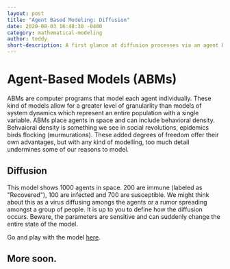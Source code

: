 ```yaml
---
layout: post
title: "Agent Based Modeling: Diffusion"
date: 2020-08-03 16:48:38 -0400
category: mathematical-modeling
author: teddy
short-description: A first glance at diffusion processes via an agent based model.
---
```


# Agent-Based Models (ABMs) 
ABMs are computer programs that model each agent individually. These kind of models allow for a greater level of granularlity than models of system dynamics which represent an entire population with a single variable. ABMs place agents in space and can
include behavioral density. Behvaioral density is something we see in social revolutions, epidemics birds flocking (murmurations). These added degrees of freedom offer their own advantages, but with any kind of modelling, too much detail undermines some
of our reasons to model.


## Diffusion
This model shows 1000 agents in space. 200 are immune (labeled as "Recovered"), 100 are infected and 700 are susceptible. We might think about this as a virus diffusing amongs the agents or a rumor spreading
amongst a group of people. It is up to you to define how the diffusion occurs. Beware, the parameters are sensitive and can suddenly change the entire state of the model.

Go and play with the model [here](https://www.google.com).

## More soon.

